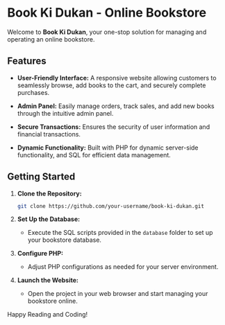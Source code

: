 # Book Ki Dukan - Online Bookstore

Welcome to **Book Ki Dukan**, your one-stop solution for managing and operating an online bookstore.

## Features

- **User-Friendly Interface:** A responsive website allowing customers to seamlessly browse, add books to the cart, and securely complete purchases.

- **Admin Panel:** Easily manage orders, track sales, and add new books through the intuitive admin panel.

- **Secure Transactions:** Ensures the security of user information and financial transactions.

- **Dynamic Functionality:** Built with PHP for dynamic server-side functionality, and SQL for efficient data management.

## Getting Started

1. **Clone the Repository:**
    ```bash
    git clone https://github.com/your-username/book-ki-dukan.git
    ```

2. **Set Up the Database:**
    - Execute the SQL scripts provided in the `database` folder to set up your bookstore database.

3. **Configure PHP:**
    - Adjust PHP configurations as needed for your server environment.

4. **Launch the Website:**
    - Open the project in your web browser and start managing your bookstore online.

Happy Reading and Coding!
